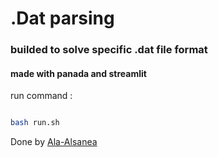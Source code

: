# .Dat parsing 

### builded to solve specific .dat file format
#### made with panada and streamlit 


run command : 
 ```bash

bash run.sh

```
Done by [Ala-Alsanea](https://github.com/Ala-Alsanea)
